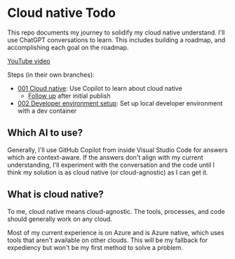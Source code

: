 # Cloud native Todo

This repo documents my journey to solidify my cloud native understand. I'll use ChatGPT conversations to learn. This includes building a roadmap, and accomplishing each goal on the roadmap.

[YouTube video](https://bit.ly/46t2SKQ)

Steps (in their own branches): 

* [001 Cloud native](https://github.com/dfberry/cloud-native-todo/blob/001-cloud-native/001-cloud-native/readme.md): Use Copilot to learn about cloud native 
    * [Follow up](https://github.com/dfberry/cloud-native-todo/blob/001-cloud-native/001-cloud-native/followup.md) after initial publish
* [002 Developer environment setup](https://github.com/dfberry/cloud-native-todo/tree/002-developer-environment-setup): Set up local developer environment with a dev container

## Which AI to use? 

Generally, I'll use GitHub Copilot from inside Visual Studio Code for answers which are context-aware. If the answers don't align with my current understanding, I'll experiment with the conversation and the code until I think my solution is as cloud native (or cloud-agnostic) as I can get it. 

## What is cloud native? 

To me, cloud native means cloud-agnostic. The tools, processes, and code should generally work on any cloud. 

Most of my current experience is on Azure and is Azure native, which uses tools that aren't available on other clouds. This will be my fallback for expediency but won't be my first method to solve a problem.
